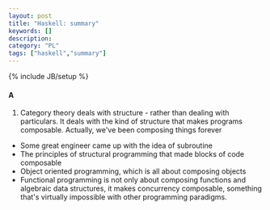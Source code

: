 ```yaml
--- 
layout: post 
title: "Haskell: summary" 
keywords: [] 
description: 
category: "PL"
tags: ["haskell","summary"] 
--- 
```

{% include JB/setup %}

#### A
1. Category theory deals with structure - rather than dealing with particulars.
   It deals with the kind of structure that makes programs composable. Actually, we've been
   composing things forever
- Some great engineer came up with the idea of subroutine
- The principles of structural programming that made blocks of code composable
- Object oriented programming, which is all about composing objects
- Functional programming is not only about composing functions and algebraic data structures, it
  makes concurrency composable, something that's virtually impossible with other programming
  paradigms.



